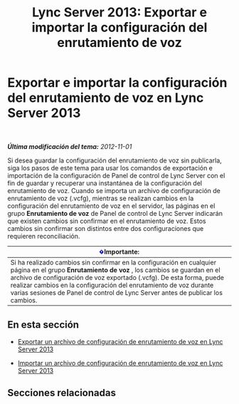 ﻿---
title: 'Lync Server 2013: Exportar e importar la configuración del enrutamiento de voz'
TOCTitle: Exportar e importar la configuración del enrutamiento de voz
ms:assetid: c9b78622-5725-43b0-9ee1-5b82b1e1c8eb
ms:mtpsurl: https://technet.microsoft.com/es-es/library/Gg398836(v=OCS.15)
ms:contentKeyID: 48276662
ms.date: 01/07/2017
mtps_version: v=OCS.15
ms.translationtype: HT
---

# Exportar e importar la configuración del enrutamiento de voz en Lync Server 2013

 

_**Última modificación del tema:** 2012-11-01_

Si desea guardar la configuración del enrutamiento de voz sin publicarla, siga los pasos de este tema para usar los comandos de exportación e importación de la configuración de Panel de control de Lync Server con el fin de guardar y recuperar una instantánea de la configuración del enrutamiento de voz. Cuando se importa un archivo de configuración de enrutamiento de voz (.vcfg), mientras se realizan cambios en la configuración del enrutamiento de voz en el servidor, las páginas en el grupo **Enrutamiento de voz** de Panel de control de Lync Server indicarán que existen cambios sin confirmar en el enrutamiento de voz. Estos cambios sin confirmar son distintos entre dos configuraciones que requieren reconciliación.

<table>
<thead>
<tr class="header">
<th><img src="images/Gg425917.important(OCS.15).gif" title="important" alt="important" />Importante:</th>
</tr>
</thead>
<tbody>
<tr class="odd">
<td>Si ha realizado cambios sin confirmar en la configuración en cualquier página en el grupo <strong>Enrutamiento de voz</strong> , los cambios se guardan en el archivo de configuración de voz exportado (.vcfg). De esta forma, puede realizar cambios en la configuración del enrutamiento de voz durante varias sesiones de Panel de control de Lync Server antes de publicar los cambios.</td>
</tr>
</tbody>
</table>


## En esta sección

  - [Exportar un archivo de configuración de enrutamiento de voz en Lync Server 2013](lync-server-2013-export-a-voice-route-configuration-file.md)

  - [Importar un archivo de configuración de enrutamiento de voz en Lync Server 2013](lync-server-2013-import-a-voice-route-configuration-file.md)

## Secciones relacionadas

